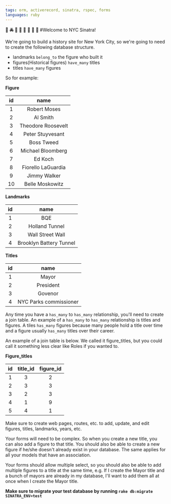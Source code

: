 ```yaml
---
tags: orm, activerecord, sinatra, rspec, forms
languages: ruby
---
```


:statue_of_liberty: :oncoming_police_car: :taxi: :fire_engine: :construction: :vertical_traffic_light: :tram: :helicopter:
#Welcome to NYC Sinatra!

We're going to build a history site for New York City, so we're going to need to
create the following database structure.

* landmarks `belong_to` the figure who built it
* figures(Historical figures) `have_many` titles
* titles `have_many` figures

So for example:

**Figure**

| **id**             | **name**          |
|:------------------:|:-----------------:|
| 1                  | Robert Moses      |
| 2                  | Al Smith          |
| 3                  | Theodore Roosevelt|
| 4                  | Peter Stuyvesant  |
| 5                  | Boss Tweed        |
| 6                  | Michael Bloomberg |
| 7                  | Ed Koch           |
| 8                  | Fiorello LaGuardia|
| 9                  | Jimmy Walker      |
| 10                 | Belle Moskowitz   |

**Landmarks**

| **id**             | **name**               |
|:------------------:|:----------------------:|
| 1                  | BQE                    |
| 2                  | Holland Tunnel         |
| 3                  | Wall Street Wall       |
| 4                  | Brooklyn Battery Tunnel|

**Titles**

| **id**             | **name**               |
|:------------------:|:----------------------:|
| 1                  | Mayor                  |
| 2                  | President              |
| 3                  | Govenor                |
| 4                  | NYC Parks commissioner |

Any time you have a `has_many` to `has_many` relationship, you'll need to create
a join table. An example of a `has_many` to `has_many` relationship is titles
and figures. A tiles `has_many` figures because many people hold a title over time
and a figure usually `has_many` titles over their career.

An example of a join table is below. We called it figure_titles, but you could
call it something less clear like Roles if you wanted to.

**Figure_titles**

| **id**             | **title_id**           | **figure_id** |
|:------------------:|:----------------------:|:-------------:|
| 1                  | 3                      | 2             |
| 2                  | 3                      | 3             |
| 3                  | 2                      | 3             |
| 4                  | 1                      | 9             |
| 5                  | 4                      | 1             |

Make sure to create web pages, routes, etc. to add, update, and edit figures,
titles, landmarks, years, etc.

Your forms will need to be complex. So when you create a new title, you can also
add a figure to that title. You should also be able to create a new figure if
he/she doesn't already exist in your database. The same applies for all your models
that have an association.

Your forms should allow multiple select, so you should also be able to add
multiple figures to a title at the same time, e.g. If I create the Mayor title
and a bunch of mayors are already in my database, I'll want to add them all at
once when I create the Mayor title.


**Make sure to migrate your test database by running `rake db:migrate SINATRA_ENV=test`**
